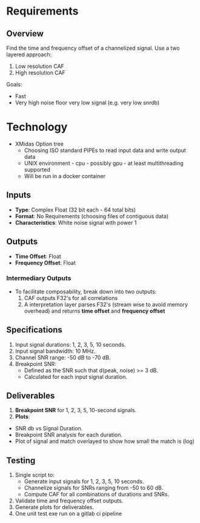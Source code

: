 # Requirements

## Overview

Find the time and frequency offset of a channelized signal. Use a two layered approach:

1. Low resolution CAF
2. High resolution CAF

Goals:

-   Fast
-   Very high noise floor very low signal (e.g. very low snrdb)

# Technology

-   XMidas Option tree
    -   Choosing ISO standard PIPEs to read input data and write output data
    -   UNIX environment - cpu - possibly gpu - at least multithreading supported
    -   Will be run in a docker container

## Inputs

-   **Type**: Complex Float (32 bit each - 64 total bits)
-   **Format**: No Requirements (choosing files of contiguous data)
-   **Characteristics**: White noise signal with power 1

## Outputs

-   **Time Offset**: Float
-   **Frequency Offset**: Float

### Intermediary Outputs

-   To facilitate composability, break down into two outputs:
    1. CAF outputs F32's for all correlations
    2. A interpretation layer parses F32's (stream wise to avoid memory overhead) and returns **time offset** and **frequency offset**

## Specifications

1. Input signal durations: 1, 2, 3, 5, 10 seconds.
2. Input signal bandwidth: 10 MHz.
3. Channel SNR range: -50 dB to -70 dB.
4. Breakpoint SNR:
    - Defined as the SNR such that d(peak, noise) >= 3 dB.
    - Calculated for each input signal duration.

## Deliverables

1. **Breakpoint SNR** for 1, 2, 3, 5, 10-second signals.
2. **Plots**:

-   SNR db vs Signal Duration.
-   Breakpoint SNR analysis for each duration.
-   Plot of signal and match overlayed to show how small the match is (log)

## Testing

1. Single script to:
    - Generate input signals for 1, 2, 3, 5, 10 seconds.
    - Channelize signals for SNRs ranging from -50 to 60 dB.
    - Compute CAF for all combinations of durations and SNRs.
2. Validate time and frequency offset outputs.
3. Generate plots for deliverables.
4. One unit test exe run on a gitlab ci pipeline
